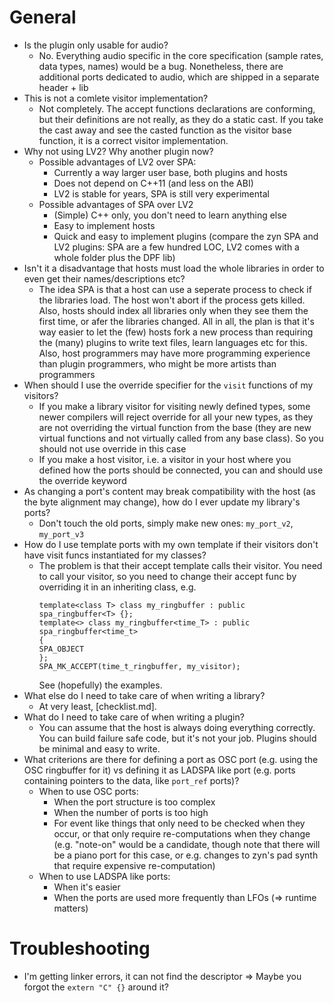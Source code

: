 # General
* Is the plugin only usable for audio?
  - No. Everything audio specific in the core specification (sample rates,
    data types, names) would be a bug. Nonetheless, there are additional ports
    dedicated to audio, which are shipped in a separate header + lib
* This is not a comlete visitor implementation?
  - Not completely. The accept functions declarations are conforming, but their
    definitions are not really, as they do a static cast. If you take the cast
    away and see the casted function as the visitor base function, it is a
    correct visitor implementation.
* Why not using LV2? Why another plugin now?
  - Possible advantages of LV2 over SPA:
    * Currently a way larger user base, both plugins and hosts
    * Does not depend on C++11 (and less on the ABI)
    * LV2 is stable for years, SPA is still very experimental
  - Possible advantages of SPA over LV2
    * (Simple) C++ only, you don't need to learn anything else
    * Easy to implement hosts
    * Quick and easy to implement plugins (compare the zyn SPA and LV2 plugins:
      SPA are a few hundred LOC, LV2 comes with a whole folder plus the DPF lib)
* Isn't it a disadvantage that hosts must load the whole libraries in order to
  even get their names/descriptions etc?
  - The idea SPA is that a host can use a seperate process to check if the
    libraries load. The host won't abort if the process gets killed. Also,
    hosts should index all libraries only when they see them the first time, or
    afer the libraries changed. All in all, the plan is that it's way easier to
    let the (few) hosts fork a new process than requiring the (many) plugins to
    write text files, learn languages etc for this. Also, host programmers may
    have more programming experience than plugin programmers, who might be more
    artists than programmers
* When should I use the override specifier for the `visit` functions of my
  visitors?
  - If you make a library visitor for visiting newly defined types, some newer
    compilers will reject override for all your new types, as they are not
    overriding the virtual function from the base (they are new virtual
    functions and not virtually called from any base class). So you should not
    use override in this case
  - If you make a host visitor, i.e. a visitor in your host where you defined
    how the ports should be connected, you can and should use the override
    keyword
* As changing a port's content may break compatibility with the host (as the
  byte alignment may change), how do I ever update my library's ports?
  - Don't touch the old ports, simply make new ones: `my_port_v2`, `my_port_v3`
* How do I use template ports with my own template if their visitors don't have
  visit funcs instantiated for my classes?
  - The problem is that their accept template calls their visitor. You need to
    call your visitor, so you need to change their accept func by overriding
    it in an inheriting class, e.g.
    ```
    template<class T> class my_ringbuffer : public spa_ringbuffer<T> {};
    template<> class my_ringbuffer<time_T> : public spa_ringbuffer<time_t>
    {
	SPA_OBJECT
    };
    SPA_MK_ACCEPT(time_t_ringbuffer, my_visitor);
    ```
    See (hopefully) the examples.
* What else do I need to take care of when writing a library?
  - At very least, [checklist.md].
* What do I need to take care of when writing a plugin?
  - You can assume that the host is always doing everything correctly. You can
    build failure safe code, but it's not your job. Plugins should be minimal
    and easy to write.
* What criterions are there for defining a port as OSC port (e.g. using the
  OSC ringbuffer for it) vs defining it as LADSPA like port (e.g. ports
  containing pointers to the data, like `port_ref` ports)?
  - When to use OSC ports:
    * When the port structure is too complex
    * When the number of ports is too high
    * For event like things that only need to be checked when they occur,
      or that only require re-computations when they change
      (e.g. "note-on" would be a candidate, though note that there will be a
       piano port for this case, or e.g. changes to zyn's pad synth that require
       expensive re-computation)
  - When to use LADSPA like ports:
    * When it's easier
    * When the ports are used more frequently than LFOs (=> runtime matters)

# Troubleshooting
* I'm getting linker errors, it can not find the descriptor
  => Maybe you forgot the `extern "C" {}` around it?

